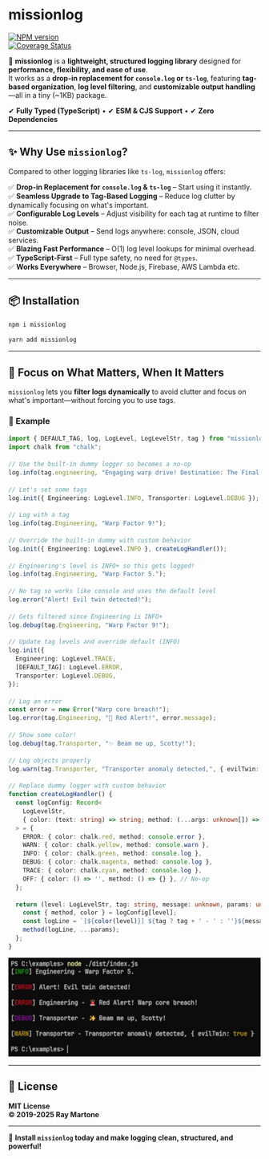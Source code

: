 # missionlog  
[![NPM version][npm-image]][npm-url]  
[![Coverage Status](https://coveralls.io/repos/github/rmartone/missionlog/badge.svg?branch=master)](https://coveralls.io/github/rmartone/missionlog?branch=master)  

[npm-image]: https://img.shields.io/npm/v/missionlog.svg?style=flat  
[npm-url]: https://www.npmjs.com/package/missionlog  

🚀 **missionlog** is a **lightweight, structured logging library** designed for **performance, flexibility, and ease of use**.  
It works as a **drop-in replacement for `console.log` or `ts-log`**, featuring **tag-based organization**, **log level filtering**, and **customizable output handling**—all in a tiny (~1KB) package.  

✔ **Fully Typed (TypeScript)** • ✔ **ESM & CJS Support** • ✔ **Zero Dependencies**  

---

## **✨ Why Use `missionlog`?**  
Compared to other logging libraries like `ts-log`, `missionlog` offers:  

✅ **Drop-in Replacement for `console.log` & `ts-log`** – Start using it instantly.  
✅ **Seamless Upgrade to Tag-Based Logging** – Reduce log clutter by dynamically focusing on what's important.  
✅ **Configurable Log Levels** – Adjust visibility for each tag at runtime to filter noise.  
✅ **Customizable Output** – Send logs anywhere: console, JSON, cloud services.  
✅ **Blazing Fast Performance** – O(1) log level lookups for minimal overhead.  
✅ **TypeScript-First** – Full type safety, no need for `@types`.  
✅ **Works Everywhere** – Browser, Node.js, Firebase, AWS Lambda etc.  

---

## **📦 Installation**  
```sh  
npm i missionlog  
```
```sh  
yarn add missionlog  
```
---

## 🎯 **Focus on What Matters, When It Matters**  
`missionlog` lets you **filter logs dynamically** to avoid clutter and focus on what's important—without forcing you to use tags.  

### **🚀 Example**

```typescript
import { DEFAULT_TAG, log, LogLevel, LogLevelStr, tag } from "missionlog";
import chalk from "chalk";

// Use the built-in dummy logger so becomes a no-op
log.info(tag.engineering, "Engaging warp drive! Destination: The Final Frontier.");

// Let's set some tags
log.init({ Engineering: LogLevel.INFO, Transporter: LogLevel.DEBUG });

// Log with a tag
log.info(tag.Engineering, "Warp Factor 9!");

// Override the built-in dummy with custom behavior
log.init({ Engineering: LogLevel.INFO }, createLogHandler());

// Engineering's level is INFO+ so this gets logged!
log.info(tag.Engineering, "Warp Factor 5.");

// No tag so works like console and uses the default level
log.error("Alert! Evil twin detected!");

// Gets filtered since Engineering is INFO+
log.debug(tag.Engineering, "Warp Factor 9!");

// Update tag levels and override default (INFO)
log.init({
  Engineering: LogLevel.TRACE,
  [DEFAULT_TAG]: LogLevel.ERROR,
  Transporter: LogLevel.DEBUG,
});

// Log an error
const error = new Error("Warp core breach!");
log.error(tag.Engineering, "🚨 Red Alert!", error.message);

// Show some color!
log.debug(tag.Transporter, "✨ Beam me up, Scotty!");

// Log objects properly
log.warn(tag.Transporter, "Transporter anomaly detected,", { evilTwin: true });

// Replace dummy logger with custom behavior
function createLogHandler() {
  const logConfig: Record<
    LogLevelStr,
    { color: (text: string) => string; method: (...args: unknown[]) => void }
  > = {
    ERROR: { color: chalk.red, method: console.error },
    WARN: { color: chalk.yellow, method: console.warn },
    INFO: { color: chalk.green, method: console.log },
    DEBUG: { color: chalk.magenta, method: console.log },
    TRACE: { color: chalk.cyan, method: console.log },
    OFF: { color: () => '', method: () => {} }, // No-op
  };

  return (level: LogLevelStr, tag: string, message: unknown, params: unknown[]) => {
    const { method, color } = logConfig[level];  
    const logLine = `[${color(level)}] ${tag ? tag + ' - ' : ''}${message}`;
    method(logLine, ...params);
  };
}
```

![Example Image](example.jpg)

---

## **📄 License**  
**MIT License**  
**© 2019-2025 Ray Martone**  

---

🚀 **Install `missionlog` today and make logging clean, structured, and powerful!**
